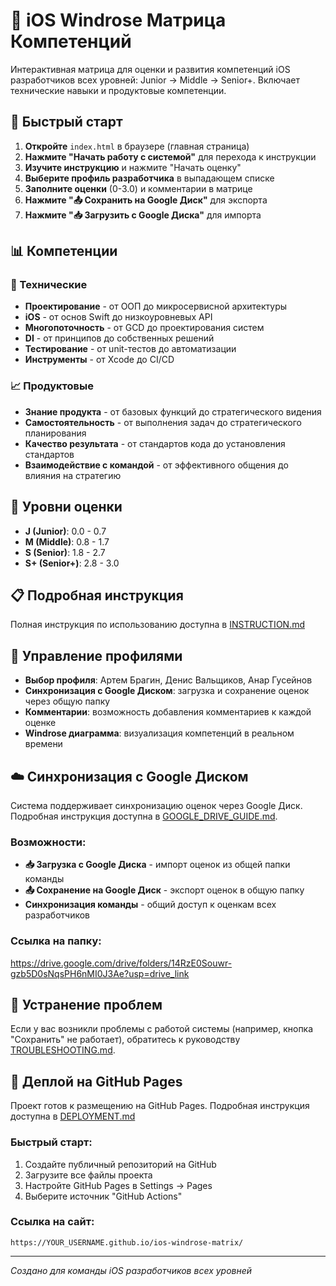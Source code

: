 # 🌹 iOS Windrose Матрица Компетенций

Интерактивная матрица для оценки и развития компетенций iOS разработчиков всех уровней: Junior → Middle → Senior+. Включает технические навыки и продуктовые компетенции.

## 🚀 Быстрый старт

1. **Откройте** `index.html` в браузере (главная страница)
2. **Нажмите "Начать работу с системой"** для перехода к инструкции
3. **Изучите инструкцию** и нажмите "Начать оценку"
4. **Выберите профиль разработчика** в выпадающем списке
5. **Заполните оценки** (0-3.0) и комментарии в матрице
6. **Нажмите "📤 Сохранить на Google Диск"** для экспорта
7. **Нажмите "📥 Загрузить с Google Диска"** для импорта

## 📊 Компетенции

### 🔧 Технические
- **Проектирование** - от ООП до микросервисной архитектуры
- **iOS** - от основ Swift до низкоуровневых API
- **Многопоточность** - от GCD до проектирования систем
- **DI** - от принципов до собственных решений
- **Тестирование** - от unit-тестов до автоматизации
- **Инструменты** - от Xcode до CI/CD

### 📈 Продуктовые
- **Знание продукта** - от базовых функций до стратегического видения
- **Самостоятельность** - от выполнения задач до стратегического планирования
- **Качество результата** - от стандартов кода до установления стандартов
- **Взаимодействие с командой** - от эффективного общения до влияния на стратегию

## 🎨 Уровни оценки

- **J (Junior)**: 0.0 - 0.7
- **M (Middle)**: 0.8 - 1.7  
- **S (Senior)**: 1.8 - 2.7
- **S+ (Senior+)**: 2.8 - 3.0

## 📋 Подробная инструкция

Полная инструкция по использованию доступна в [INSTRUCTION.md](INSTRUCTION.md)

## 🔧 Управление профилями

- **Выбор профиля**: Артем Брагин, Денис Вальщиков, Анар Гусейнов
- **Синхронизация с Google Диском**: загрузка и сохранение оценок через общую папку
- **Комментарии**: возможность добавления комментариев к каждой оценке
- **Windrose диаграмма**: визуализация компетенций в реальном времени

## ☁️ Синхронизация с Google Диском

Система поддерживает синхронизацию оценок через Google Диск. Подробная инструкция доступна в [GOOGLE_DRIVE_GUIDE.md](GOOGLE_DRIVE_GUIDE.md).

### Возможности:
- **📥 Загрузка с Google Диска** - импорт оценок из общей папки команды
- **📤 Сохранение на Google Диск** - экспорт оценок в общую папку
- **Синхронизация команды** - общий доступ к оценкам всех разработчиков

### Ссылка на папку:
https://drive.google.com/drive/folders/14RzE0Souwr-gzb5D0sNqsPH6nMI0J3Ae?usp=drive_link

## 🔧 Устранение проблем

Если у вас возникли проблемы с работой системы (например, кнопка "Сохранить" не работает), обратитесь к руководству [TROUBLESHOOTING.md](TROUBLESHOOTING.md).

## 🚀 Деплой на GitHub Pages

Проект готов к размещению на GitHub Pages. Подробная инструкция доступна в [DEPLOYMENT.md](DEPLOYMENT.md)

### Быстрый старт:
1. Создайте публичный репозиторий на GitHub
2. Загрузите все файлы проекта
3. Настройте GitHub Pages в Settings → Pages
4. Выберите источник "GitHub Actions"

### Ссылка на сайт:
```
https://YOUR_USERNAME.github.io/ios-windrose-matrix/
```

---
*Создано для команды iOS разработчиков всех уровней*

